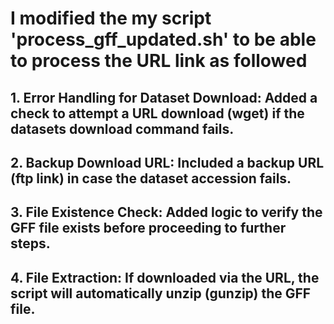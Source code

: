 # I modified the my script 'process_gff_updated.sh' to be able to process the URL link as followed
## 1. Error Handling for Dataset Download: Added a check to attempt a URL download (wget) if the datasets download command fails.
## 2. Backup Download URL: Included a backup URL (ftp link) in case the dataset accession fails.
## 3. File Existence Check: Added logic to verify the GFF file exists before proceeding to further steps.
## 4. File Extraction: If downloaded via the URL, the script will automatically unzip (gunzip) the GFF file.
